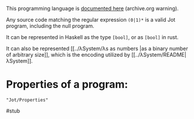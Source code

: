 This programming language is [documented here](https://web.archive.org/web/20201112014512/http://www.nyu.edu/projects/barker/Iota/) (archive.org warning).

Any source code matching the regular expression `(0|1)*` is a valid Jot program, including the null program.

It can be represented in Haskell as the type `[bool]`, or as `[bool]` in rust.

It can also be represented [[../λSystem/λs as numbers |as a binary number of arbitrary size]], which is the encoding utilized by [[../λSystem/README|λSystem]].

# Properties of a program:
```query
"Jot/Properties"
```

#stub
